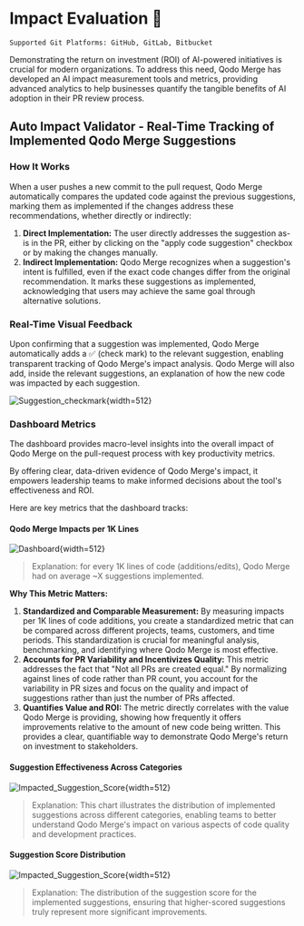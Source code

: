 # Impact Evaluation 💎

`Supported Git Platforms: GitHub, GitLab, Bitbucket`

Demonstrating the return on investment (ROI) of AI-powered initiatives is crucial for modern organizations.
To address this need, Qodo Merge has developed an AI impact measurement tools and metrics, providing advanced analytics to help businesses quantify the tangible benefits of AI adoption in their PR review process.

## Auto Impact Validator - Real-Time Tracking of Implemented Qodo Merge Suggestions

### How It Works

When a user pushes a new commit to the pull request, Qodo Merge automatically compares the updated code against the previous suggestions, marking them as implemented if the changes address these recommendations, whether directly or indirectly:

1. **Direct Implementation:** The user directly addresses the suggestion as-is in the PR, either by clicking on the "apply code suggestion" checkbox or by making the changes manually.
2. **Indirect Implementation:** Qodo Merge recognizes when a suggestion's intent is fulfilled, even if the exact code changes differ from the original recommendation. It marks these suggestions as implemented, acknowledging that users may achieve the same goal through alternative solutions.

### Real-Time Visual Feedback

Upon confirming that a suggestion was implemented, Qodo Merge automatically adds a ✅ (check mark) to the relevant suggestion, enabling transparent tracking of Qodo Merge's impact analysis.
Qodo Merge will also add, inside the relevant suggestions, an explanation of how the new code was impacted by each suggestion.

![Suggestion_checkmark](https://codium.ai/images/pr_agent/auto_suggestion_checkmark.png){width=512}

### Dashboard Metrics

The dashboard provides macro-level insights into the overall impact of Qodo Merge on the pull-request process with key productivity metrics.

By offering clear, data-driven evidence of Qodo Merge's impact, it empowers leadership teams to make informed decisions about the tool's effectiveness and ROI.

Here are key metrics that the dashboard tracks:

#### Qodo Merge Impacts per 1K Lines

![Dashboard](https://codium.ai/images/pr_agent/impacts_per_1k_llines.png){width=512}
> Explanation: for every 1K lines of code (additions/edits), Qodo Merge had on average ~X suggestions implemented.

**Why This Metric Matters:**

1. **Standardized and Comparable Measurement:** By measuring impacts per 1K lines of code additions, you create a standardized metric that can be compared across different projects, teams, customers, and time periods. This standardization is crucial for meaningful analysis, benchmarking, and identifying where Qodo Merge is most effective.
2. **Accounts for PR Variability and Incentivizes Quality:** This metric addresses the fact that "Not all PRs are created equal." By normalizing against lines of code rather than PR count, you account for the variability in PR sizes and focus on the quality and impact of suggestions rather than just the number of PRs affected.
3. **Quantifies Value and ROI:** The metric directly correlates with the value Qodo Merge is providing, showing how frequently it offers improvements relative to the amount of new code being written. This provides a clear, quantifiable way to demonstrate Qodo Merge's return on investment to stakeholders.

#### Suggestion Effectiveness Across Categories

![Impacted_Suggestion_Score](https://codium.ai/images/pr_agent/impact_by_category.png){width=512}
> Explanation: This chart illustrates the distribution of implemented suggestions across different categories, enabling teams to better understand Qodo Merge's impact on various aspects of code quality and development practices.

#### Suggestion Score Distribution

![Impacted_Suggestion_Score](https://codium.ai/images/pr_agent/impacted_score_dist.png){width=512}
> Explanation: The distribution of the suggestion score for the implemented suggestions, ensuring that higher-scored suggestions truly represent more significant improvements.
